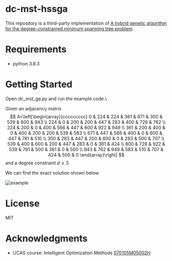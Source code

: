 # dc-mst-hssga

This repository is a third-party implementation of [A hybrid genetic algorithm for the degree-constrained minimum spanning tree problem](https://doi.org/10.1007/S00500-019-04051-X).

# Requirements

- python 3.8.3

# Getting Started

Open dc_mst_ga.py and run the example code.\

Given an adjacency matrix
$$
A=\left[\begin{array}{ccccccccc}
0 & 224 & 224 & 361 & 671 & 300 & 539 & 800 & 943 \\
224 & 0 & 200 & 200 & 447 & 283 & 400 & 728 & 762 \\
224 & 200 & 0 & 400 & 566 & 447 & 600 & 922 & 949 \\
361 & 200 & 400 & 0 & 400 & 200 & 200 & 539 & 583 \\
671 & 447 & 566 & 400 & 0 & 600 & 447 & 781 & 510 \\
300 & 283 & 447 & 200 & 600 & 0 & 283 & 500 & 707 \\
539 & 400 & 600 & 200 & 447 & 283 & 0 & 361 & 424 \\
800 & 728 & 922 & 539 & 781 & 500 & 361 & 0 & 500 \\
943 & 762 & 949 & 583 & 510 & 707 & 424 & 500 & 0
\end{array}\right]
$$
and a degree constraint $d\le3$.

We can find the exact solution shown below.

![example](D:\mine\Github\_mine_github\dc-mst-hssga\example.png)

# License

MIT

# Acknowledgments

- UCAS course: Intelligent Optimization Methods [070105M05002H](http://jwxk.ucas.ac.cn/course/courseplan/184399)